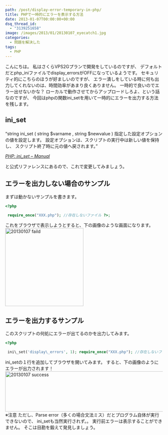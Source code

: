 ```yaml
---
path: /post/display-error-temporary-in-php/
title: PHPで一時的にエラーを表示する方法
date: 2013-01-07T00:00:00+00:00
dsq_thread_id:
  - "3139251658"
image: /images/2013/01/20130107_eyecatch1.jpg
categories:
  - 問題を解決した
tags:
  - PHP
---
```

<section id="intro"> 

こんにちは。 私はさくらVPS2Gプランで開発をしているのですが、 デフォルトだとphp\_iniファイルでdisplay\_errorsがOFFになっているようです。 セキュリティ的にこちらのほうが好ましいのですが、 エラー潰しをしている時に何も出力してくれないのは、時間効率があまり良くありません。 一時的で良いのでエラー出せないかな？ ローカルで動作させてからアップロードしろよ、という話なのですが、 今回はphpの関数ini_setを用いて一時的にエラーを出力する方法を残します。</section> 

<!--more-->

<section id="practice"> 

## ini_set<figure> 

<q>string ini_set ( string $varname , string $newvalue ) 指定した設定オプションの値を設定します。 設定オプションは、スクリプトの実行中は新しい値を保持し、 スクリプト終了時に元の値へ戻されます。</q> <figcaption><cite><a href="http://php.net/manual/ja/function.ini-set.php" target="_blank">PHP: ini_set – Manual</a></cite></figcaption> </figure> 

と公式リファレンスにあるので、これで変更してみましょう。 </section> <section id="test"> 

エラーを出力しない場合のサンプル
----------------------------------------

まずは動かないサンプルを書きます。 

```php
<?php

 require_once("XXX.php"); //存在しないファイル ?>;
```

 

これをブラウザで表示しようとすると、下の画像のような画面になります。 <img src="/images/2013/01/20130107_faild.png" alt="20130107 faild" title="20130107_faild.png" height="250" />

エラーを出力するサンプル
----------------------------------------

このスクリプトの何処にエラーが出てるのかを出力してみます。 

```php
<?php

 ini\_set('display\_errors', 1); require_once("XXX.php"); //存在しないファイル ?>;
```

 

ini_setの１行を追加してブラウザを開いてみます。 すると、下の画像のようにエラーが出力されます！ 
<img src="/images/2013/01/20130107_success.png" alt="20130107 success" title="20130107_success.png" width="553" height="129" /> ※注意 ただし、Parse error（多くの場合文法ミス）だとプログラム自体が実行できないので、 ini_setも当然実行されず。。 実行前エラーは表示することができません。 そこは目勘を鍛えて発見しましょう。 </section> 

<div style="font-size:0px;height:0px;line-height:0px;margin:0;padding:0;clear:both">
</div>
